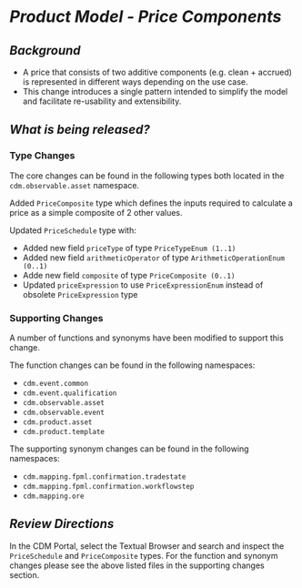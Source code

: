 # *Product Model - Price Components*

## _Background_
- A price that consists of two additive components (e.g. clean + accrued) is represented in different ways depending on the use case. 
- This change introduces a single pattern intended to simplify the model and facilitate re-usability and extensibility.

## _What is being released?_

### Type Changes
The core changes can be found in the following types both located in the `cdm.observable.asset` namespace.

Added `PriceComposite` type which defines the inputs required to calculate a price as a simple composite of 2 other values.

Updated `PriceSchedule` type with:
- Added new field `priceType` of type  `PriceTypeEnum (1..1)`
- Added new field `arithmeticOperator` of type `ArithmeticOperationEnum (0..1)`
- Adde new field `composite` of type  `PriceComposite (0..1)`
- Updated `priceExpression` to use `PriceExpressionEnum` instead of obsolete `PriceExpression` type

### Supporting Changes
A number of functions and synonyms have been modified to support this change. 

The function changes can be found in the following namespaces:
- `cdm.event.common` 
- `cdm.event.qualification`
- `cdm.observable.asset`
- `cdm.observable.event`
- `cdm.product.asset`
- `cdm.product.template`

The supporting synonym changes can be found in the following namespaces:
- `cdm.mapping.fpml.confirmation.tradestate`
- `cdm.mapping.fpml.confirmation.workflowstep`
- `cdm.mapping.ore`

## _Review Directions_

In the CDM Portal, select the Textual Browser and search and inspect the `PriceSchedule` and `PriceComposite` types. For the function and synonym changes please see the above listed files in the supporting changes section.
